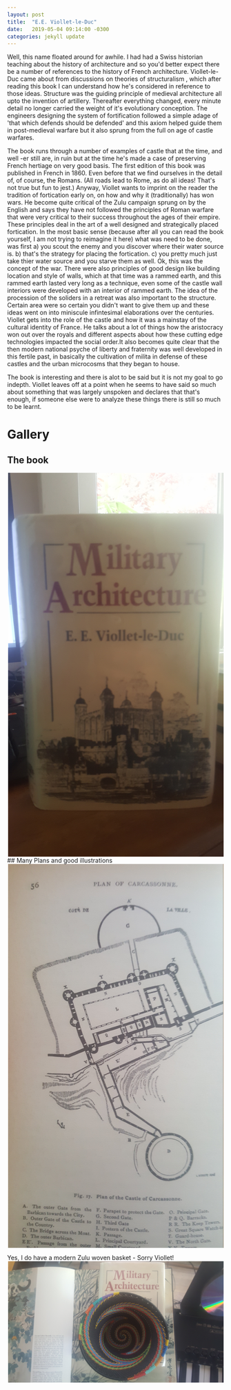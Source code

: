 ```yaml
---
layout: post
title:  "E.E. Viollet-le-Duc"
date:   2019-05-04 09:14:00 -0300
categories: jekyll update
---
```


Well, this name floated around for awhile. I had had a Swiss historian teaching about the history of architecture and so you'd better expect there be a number of references to the history of French architecture. Viollet-le-Duc came about from discussions on theories of structuralism , which after reading this book I can understand how he's considered in reference to those ideas. Structure was the guiding principle of medieval architecture all upto the invention of artillery. Thereafter everything changed, every minute detail no longer carried the weight of it's evolutionary conception. The engineers designing the system of fortification followed a simple adage of 'that which defends should be defended' and this axiom helped guide them in post-medieval warfare but it also sprung from the full on age of castle warfares.

The book runs through a number of examples of castle that at the time, and well -er still are, in ruin but at the time he's made a case of preserving French hertiage on very good basis.  The first edition of this book was published in French in 1860. Even before that we find ourselves in the detail of, of course, the Romans. (All roads lead to Rome, as do all ideas! That's not true but fun to jest.) Anyway, Viollet wants to imprint on the reader the tradition of fortication early on, on how and why it (traditionally) has won wars. He become quite critical of the Zulu campaign sprung on by the English and says they have not followed the principles of Roman warfare that were very critical to their success throughout the ages of their empire. These principles deal in the art of a well designed and strategically placed fortication. In the most basic sense (because after all you can read the book yourself, I am not trying to reimagine it here) what was need to be done, was first a) you scout the enemy and you discover where their water source is. b) that's the strategy for placing the fortication. c) you pretty much just take thier water source and you starve them as well. Ok, this was the concept of the war. There were also principles of good design like building location and style of walls, which at that time was a rammed earth, and this rammed earth lasted very long as a technique, even some of the castle wall interiors were developed with an interior of rammed earth. The idea of the procession of the soliders in a retreat was also important to the structure. Certain area were so certain you didn't want to give them up and these ideas went on into miniscule infintesimal elaborations over the centuries. Viollet gets into the role of the castle and how it was a mainstay of the cultural identity of France. He talks about a lot of things how the aristocracy won out over the royals and different aspects about how these cutting edge technologies impacted the social order.It also becomes quite clear that the then modern national psyche of liberty and fraternity was well developed in this fertile past, in basically the cultivation of milita in defense of these castles and the urban microcosms that they began to house.

The book is interesting and there is alot to be said but it is not my goal to go indepth. Viollet leaves off at a point when he seems to have said so much about something that was largely unspoken and declares that that's enough, if someone else were to analyze these things there is still so much to be learnt.

# Gallery

## The book
<img src="/assets/img/1.jpg" width=500 style="display:block;margin-left:auto;margin-right:auto;" />
## Many Plans and good illustrations
<img src="/assets/img/2.jpg" width=500 style="display:block;margin-left:auto;margin-right:auto;" />

Yes, I do have a modern Zulu woven basket - Sorry Viollet!
<img src="/assets/img/3.jpg" width=500 style="display:block;margin-left:auto;margin-right:auto;" /> 

